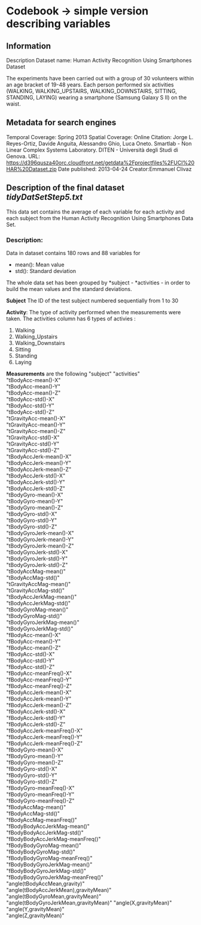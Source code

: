 # Codebook -> simple version describing variables

## Information
Description
Dataset name: Human Activity Recognition Using Smartphones Dataset

The experiments have been carried out with a group of 30 volunteers within an age bracket of 19-48 years. Each person performed six activities (WALKING, WALKING_UPSTAIRS, WALKING_DOWNSTAIRS, SITTING, STANDING, LAYING) wearing a smartphone (Samsung Galaxy S II) on the waist.

## Metadata for search engines
Temporal Coverage: Spring 2013
Spatial Coverage: Online
Citation: Jorge L. Reyes-Ortiz, Davide Anguita, Alessandro Ghio, Luca Oneto. Smartlab - Non Linear Complex Systems Laboratory. DITEN - Università degli Studi di Genova.
URL: https://d396qusza40orc.cloudfront.net/getdata%2Fprojectfiles%2FUCI%20HAR%20Dataset.zip
Date published: 2013-04-24
Creator:Emmanuel Clivaz


## Description of the final dataset *tidyDatSetStep5.txt*
This data set contains the average of each variable for each activity and each subject from the Human Activity Recognition Using Smartphones Data Set.

### Description:
Data in dataset contains 180 rows and 88 variables for
  * mean(): Mean value
  * std(): Standard deviation
  
The whole data set has been grouped by 
  *subject - 
  *activities - 
in order to build the mean values and the standard deviations.

**Subject**
The ID of the test subject numbered sequentially from 1 to 30

 **Activity**:
The type of activity performed when the measurements were taken. The activities column has  6 types of activies : 
1. Walking
1. Walking_Upstairs
1. Walking_Downstairs
1. Sitting
1. Standing
1. Laying
  
**Measurements** are the following
"subject"
"activities"                           
"tBodyAcc-mean()-X"                   
"tBodyAcc-mean()-Y"                    
"tBodyAcc-mean()-Z"                    
"tBodyAcc-std()-X"                    
"tBodyAcc-std()-Y"                    
"tBodyAcc-std()-Z"                     
"tGravityAcc-mean()-X"                
"tGravityAcc-mean()-Y"                 
"tGravityAcc-mean()-Z"                 
"tGravityAcc-std()-X"                 
"tGravityAcc-std()-Y"                  
"tGravityAcc-std()-Z"                  
"tBodyAccJerk-mean()-X"               
"tBodyAccJerk-mean()-Y"                
"tBodyAccJerk-mean()-Z"                
"tBodyAccJerk-std()-X"                
"tBodyAccJerk-std()-Y"                 
"tBodyAccJerk-std()-Z"                 
"tBodyGyro-mean()-X"                  
"tBodyGyro-mean()-Y"                   
"tBodyGyro-mean()-Z"                   
"tBodyGyro-std()-X"                   
"tBodyGyro-std()-Y"                    
"tBodyGyro-std()-Z"                    
"tBodyGyroJerk-mean()-X"              
"tBodyGyroJerk-mean()-Y"               
"tBodyGyroJerk-mean()-Z"               
"tBodyGyroJerk-std()-X"               
"tBodyGyroJerk-std()-Y"                
"tBodyGyroJerk-std()-Z"                
"tBodyAccMag-mean()"                  
"tBodyAccMag-std()"                    
"tGravityAccMag-mean()"                
"tGravityAccMag-std()"                
"tBodyAccJerkMag-mean()"               
"tBodyAccJerkMag-std()"                
"tBodyGyroMag-mean()"                 
"tBodyGyroMag-std()"                   
"tBodyGyroJerkMag-mean()"              
"tBodyGyroJerkMag-std()"              
"fBodyAcc-mean()-X"                    
"fBodyAcc-mean()-Y"                    
"fBodyAcc-mean()-Z"                   
"fBodyAcc-std()-X"                     
"fBodyAcc-std()-Y"                     
"fBodyAcc-std()-Z"                    
"fBodyAcc-meanFreq()-X"                
"fBodyAcc-meanFreq()-Y"                
"fBodyAcc-meanFreq()-Z"               
"fBodyAccJerk-mean()-X"                
"fBodyAccJerk-mean()-Y"                
"fBodyAccJerk-mean()-Z"               
"fBodyAccJerk-std()-X"                 
"fBodyAccJerk-std()-Y"                 
"fBodyAccJerk-std()-Z"                
"fBodyAccJerk-meanFreq()-X"            
"fBodyAccJerk-meanFreq()-Y"            
"fBodyAccJerk-meanFreq()-Z"           
"fBodyGyro-mean()-X"                   
"fBodyGyro-mean()-Y"                   
"fBodyGyro-mean()-Z"                  
"fBodyGyro-std()-X"                    
"fBodyGyro-std()-Y"                    
"fBodyGyro-std()-Z"                   
"fBodyGyro-meanFreq()-X"               
"fBodyGyro-meanFreq()-Y"               
"fBodyGyro-meanFreq()-Z"              
"fBodyAccMag-mean()"                   
"fBodyAccMag-std()"                    
"fBodyAccMag-meanFreq()"              
"fBodyBodyAccJerkMag-mean()"           
"fBodyBodyAccJerkMag-std()"            
"fBodyBodyAccJerkMag-meanFreq()"      
"fBodyBodyGyroMag-mean()"              
"fBodyBodyGyroMag-std()"               
"fBodyBodyGyroMag-meanFreq()"         
"fBodyBodyGyroJerkMag-mean()"          
"fBodyBodyGyroJerkMag-std()"           
"fBodyBodyGyroJerkMag-meanFreq()"     
"angle(tBodyAccMean,gravity)"          
"angle(tBodyAccJerkMean),gravityMean)" 
"angle(tBodyGyroMean,gravityMean)"    
"angle(tBodyGyroJerkMean,gravityMean)" 
"angle(X,gravityMean)"                 
"angle(Y,gravityMean)"                
"angle(Z,gravityMean)"  
 